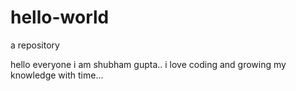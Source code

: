 # hello-world
a repository

hello everyone
i am shubham gupta..  i love coding and growing my knowledge with time...
